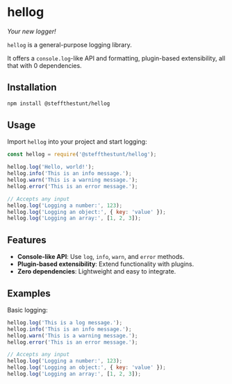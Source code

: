 # hellog

_Your new logger!_

`hellog` is a general-purpose logging library.

It offers a `console.log`-like API and formatting, plugin-based extensibility, all that with 0 dependencies.

## Installation

```sh
npm install @steffthestunt/hellog
```

## Usage

Import `hellog` into your project and start logging:

```javascript
const hellog = require('@steffthestunt/hellog');

hellog.log('Hello, world!');
hellog.info('This is an info message.');
hellog.warn('This is a warning message.');
hellog.error('This is an error message.');

// Accepts any input
hellog.log('Logging a number:', 123);
hellog.log('Logging an object:', { key: 'value' });
hellog.log('Logging an array:', [1, 2, 3]);
```

## Features

- **Console-like API**: Use `log`, `info`, `warn`, and `error` methods.
- **Plugin-based extensibility**: Extend functionality with plugins.
- **Zero dependencies**: Lightweight and easy to integrate.

## Examples

Basic logging:

```javascript
hellog.log('This is a log message.');
hellog.info('This is an info message.');
hellog.warn('This is a warning message.');
hellog.error('This is an error message.');

// Accepts any input
hellog.log('Logging a number:', 123);
hellog.log('Logging an object:', { key: 'value' });
hellog.log('Logging an array:', [1, 2, 3]);
```
